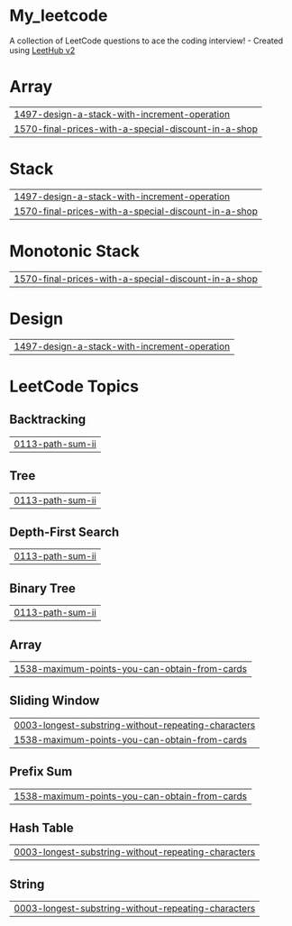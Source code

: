 # My_leetcode
A collection of LeetCode questions to ace the coding interview! - Created using [LeetHub v2](https://github.com/arunbhardwaj/LeetHub-2.0)


# Array
|  |
| ------- |
| [1497-design-a-stack-with-increment-operation](https://github.com/prakharbhardwaj1504/My_leetcode/tree/master/1497-design-a-stack-with-increment-operation) |
| [1570-final-prices-with-a-special-discount-in-a-shop](https://github.com/prakharbhardwaj1504/My_leetcode/tree/master/1570-final-prices-with-a-special-discount-in-a-shop) |
# Stack
|  |
| ------- |
| [1497-design-a-stack-with-increment-operation](https://github.com/prakharbhardwaj1504/My_leetcode/tree/master/1497-design-a-stack-with-increment-operation) |
| [1570-final-prices-with-a-special-discount-in-a-shop](https://github.com/prakharbhardwaj1504/My_leetcode/tree/master/1570-final-prices-with-a-special-discount-in-a-shop) |
# Monotonic Stack
|  |
| ------- |
| [1570-final-prices-with-a-special-discount-in-a-shop](https://github.com/prakharbhardwaj1504/My_leetcode/tree/master/1570-final-prices-with-a-special-discount-in-a-shop) |
# Design
|  |
| ------- |
| [1497-design-a-stack-with-increment-operation](https://github.com/prakharbhardwaj1504/My_leetcode/tree/master/1497-design-a-stack-with-increment-operation) |
<!---LeetCode Topics Start-->
# LeetCode Topics
## Backtracking
|  |
| ------- |
| [0113-path-sum-ii](https://github.com/prakharbhardwaj1504/My_leetcode/tree/master/0113-path-sum-ii) |
## Tree
|  |
| ------- |
| [0113-path-sum-ii](https://github.com/prakharbhardwaj1504/My_leetcode/tree/master/0113-path-sum-ii) |
## Depth-First Search
|  |
| ------- |
| [0113-path-sum-ii](https://github.com/prakharbhardwaj1504/My_leetcode/tree/master/0113-path-sum-ii) |
## Binary Tree
|  |
| ------- |
| [0113-path-sum-ii](https://github.com/prakharbhardwaj1504/My_leetcode/tree/master/0113-path-sum-ii) |
## Array
|  |
| ------- |
| [1538-maximum-points-you-can-obtain-from-cards](https://github.com/prakharbhardwaj1504/My_leetcode/tree/master/1538-maximum-points-you-can-obtain-from-cards) |
## Sliding Window
|  |
| ------- |
| [0003-longest-substring-without-repeating-characters](https://github.com/prakharbhardwaj1504/My_leetcode/tree/master/0003-longest-substring-without-repeating-characters) |
| [1538-maximum-points-you-can-obtain-from-cards](https://github.com/prakharbhardwaj1504/My_leetcode/tree/master/1538-maximum-points-you-can-obtain-from-cards) |
## Prefix Sum
|  |
| ------- |
| [1538-maximum-points-you-can-obtain-from-cards](https://github.com/prakharbhardwaj1504/My_leetcode/tree/master/1538-maximum-points-you-can-obtain-from-cards) |
## Hash Table
|  |
| ------- |
| [0003-longest-substring-without-repeating-characters](https://github.com/prakharbhardwaj1504/My_leetcode/tree/master/0003-longest-substring-without-repeating-characters) |
## String
|  |
| ------- |
| [0003-longest-substring-without-repeating-characters](https://github.com/prakharbhardwaj1504/My_leetcode/tree/master/0003-longest-substring-without-repeating-characters) |
<!---LeetCode Topics End-->